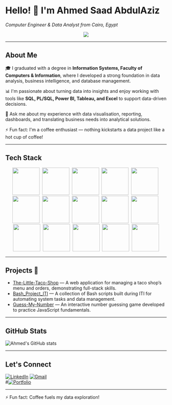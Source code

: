 # Hello! 👋 I'm Ahmed Saad AbdulAziz  
*Computer Engineer & Data Analyst from Cairo, Egypt*
<p align="center">
  <a href="https://github.com/DenverCoder1/readme-typing-svg">
    <img src="https://readme-typing-svg.herokuapp.com/?lines=Data%20Analyst%20Engineer;Transforming%20Data%20into%20Insights;Always%20learning%20new%20technologies&font=Fira%20Code&center=true&width=580&height=45&color=f75c7e&vCenter=true&size=22" />
  </a>
</p>


---

## About Me 

🎓 I graduated with a degree in **Information Systems, Faculty of Computers & Information**, where I developed a strong foundation in data analysis, business intelligence, and database management.  

📊 I'm passionate about turning data into insights and enjoy working with tools like **SQL, PL/SQL, Power BI, Tableau, and Excel** to support data-driven decisions.  

💬 Ask me about my experience with data visualisation, reporting, dashboards, and translating business needs into analytical solutions.  

⚡ Fun fact: I'm a coffee enthusiast — nothing kickstarts a data project like a hot cup of coffee!

---


## Tech Stack  
<p align="center">
  <img src="https://img.shields.io/badge/-HTML-05122A?style=flat&logo=HTML5" height="85" />&nbsp;
  <img src="https://img.shields.io/badge/-CSS-05122A?style=flat&logo=CSS3&logoColor=1572B6" height="85" />&nbsp;
  <img src="https://img.shields.io/badge/-JavaScript-05122A?style=flat&logo=javascript" height="85" />&nbsp;
  <img src="https://img.shields.io/badge/-jQuery-05122A?style=flat&logo=jquery" height="85" />&nbsp;
  <img src="https://img.shields.io/badge/-Bootstrap-05122A?style=flat&logo=bootstrap" height="85" />&nbsp;
  <img src="https://img.shields.io/badge/-C%23-05122A?style=flat&logo=c-sharp" height="85" />&nbsp;
  <img src="https://img.shields.io/badge/-Entity%20Framework-05122A?style=flat" height="85" />&nbsp;
  <img src="https://img.shields.io/badge/-MVC-05122A?style=flat&logo=ASP.NET" height="85" />&nbsp;
  <img src="https://img.shields.io/badge/-Web%20API-05122A?style=flat" height="85" />&nbsp;
  <img src="https://img.shields.io/badge/-Angular-05122A?style=flat&logo=angular" height="85" />&nbsp;
  <img src="https://img.shields.io/badge/-SQL-05122A?style=flat&logo=postgresql&logoColor=white" height="85" />&nbsp;
  <img src="https://img.shields.io/badge/-PL%2FSQL-05122A?style=flat&logo=oracle&logoColor=white" height="85" />&nbsp;
  <img src="https://img.shields.io/badge/-PHP-05122A?style=flat&logo=php&logoColor=white" height="85" />&nbsp;
  <img src="https://img.shields.io/badge/-Power%20BI-05122A?style=flat&logo=powerbi&logoColor=F2C811" height="85" />&nbsp;
  <img src="https://img.shields.io/badge/-Tableau-05122A?style=flat&logo=tableau&logoColor=E97627" height="85" />
</p>







---

## Projects 🚀  
- [The-Little-Taco-Shop](https://github.com/AhmedSaad5/The-Little-Taco-Shop) — A web application for managing a taco shop’s menu and orders, demonstrating full-stack skills.  
- [Bash_Project_ITI](https://github.com/AhmedSaad5/Bash_Project_ITI) — A collection of Bash scripts built during ITI for automating system tasks and data management.  
- [Guess-My-Number](https://github.com/AhmedSaad5/Guess-My-Number) — An interactive number guessing game developed to practice JavaScript fundamentals.

---

## GitHub Stats  
![Ahmed's GitHub stats](https://github-readme-stats.vercel.app/api?username=AhmedSaad5&show_icons=true&theme=radical)

---

## Let's Connect  
[![LinkedIn](https://img.shields.io/badge/LinkedIn-Ahmed%20AbdulAziz-blue?style=flat&logo=linkedin)]([https://www.linkedin.com/in/your-linkedin-profile](https://www.linkedin.com/in/ahmed-masoud93/))  
[![Gmail](https://img.shields.io/badge/Gmail-Ahmed%20AbdulAziz-red?style=flat&logo=gmail)](mailto:mod0yh74@gmail.com)  
#[![Portfolio](https://img.shields.io/badge/Portfolio-Website-0078D7?style=flat&logo=github)](https://your-portfolio-link.com)

---

⚡ Fun fact: Coffee fuels my data exploration!
